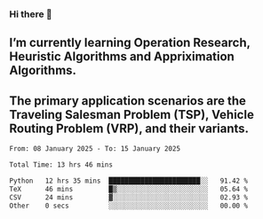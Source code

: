 ### Hi there 👋
## I’m currently learning Operation Research, Heuristic Algorithms and Appriximation Algorithms.
## The primary application scenarios are the Traveling Salesman Problem (TSP), Vehicle Routing Problem (VRP), and their variants.
<!--START_SECTION:waka-->

```txt
From: 08 January 2025 - To: 15 January 2025

Total Time: 13 hrs 46 mins

Python   12 hrs 35 mins  ███████████████████████░░   91.42 %
TeX      46 mins         █▒░░░░░░░░░░░░░░░░░░░░░░░   05.64 %
CSV      24 mins         ▓░░░░░░░░░░░░░░░░░░░░░░░░   02.93 %
Other    0 secs          ░░░░░░░░░░░░░░░░░░░░░░░░░   00.00 %
```

<!--END_SECTION:waka-->
<!--
**Bookervsky/Bookervsky** is a ✨ _special_ ✨ repository because its `README.md` (this file) appears on your GitHub profile.

Here are some ideas to get you started:

- 🔭 I’m currently working on ...
- 🌱 I’m currently learning ...
- 👯 I’m looking to collaborate on ...
- 🤔 I’m looking for help with ...
- 💬 Ask me about ...
- 📫 How to reach me: ...
- 😄 Pronouns: ...
- ⚡ Fun fact: ...
-->
